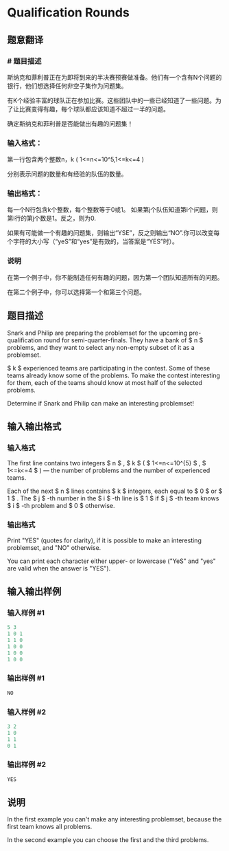 # Qualification Rounds

## 题意翻译

### # 题目描述 ##

斯纳克和菲利普正在为即将到来的半决赛预赛做准备。他们有一个含有N个问题的银行，他们想选择任何非空子集作为问题集。

有K个经验丰富的球队正在参加比赛。这些团队中的一些已经知道了一些问题。为了让比赛变得有趣，每个球队都应该知道不超过一半的问题。

确定斯纳克和菲利普是否能做出有趣的问题集！

### 输入格式：

第一行包含两个整数n，k ( 1<=n<=10^5,1<=k<=4 )

分别表示问题的数量和有经验的队伍的数量。

### 输出格式：

每一个N行包含k个整数，每个整数等于0或1。 如果第j个队伍知道第i个问题，则第i行的第j个数是1。反之，则为0.

如果有可能做一个有趣的问题集，则输出“YSE”，反之则输出“NO”.你可以改变每个字符的大小写（“yeS”和“yes”是有效的，当答案是“YES”时）。

### 说明

在第一个例子中，你不能制造任何有趣的问题，因为第一个团队知道所有的问题。

在第二个例子中，你可以选择第一个和第三个问题。

## 题目描述

Snark and Philip are preparing the problemset for the upcoming pre-qualification round for semi-quarter-finals. They have a bank of $ n $ problems, and they want to select any non-empty subset of it as a problemset.

$ k $ experienced teams are participating in the contest. Some of these teams already know some of the problems. To make the contest interesting for them, each of the teams should know at most half of the selected problems.

Determine if Snark and Philip can make an interesting problemset!

## 输入输出格式

### 输入格式

The first line contains two integers $ n $ , $ k $ ( $ 1<=n<=10^{5} $ , $ 1<=k<=4 $ ) — the number of problems and the number of experienced teams.

Each of the next $ n $ lines contains $ k $ integers, each equal to $ 0 $ or $ 1 $ . The $ j $ -th number in the $ i $ -th line is $ 1 $ if $ j $ -th team knows $ i $ -th problem and $ 0 $ otherwise.

### 输出格式

Print "YES" (quotes for clarity), if it is possible to make an interesting problemset, and "NO" otherwise.

You can print each character either upper- or lowercase ("YeS" and "yes" are valid when the answer is "YES").

## 输入输出样例

### 输入样例 #1

```cpp
5 3
1 0 1
1 1 0
1 0 0
1 0 0
1 0 0

```
### 输出样例 #1

```cpp
NO

```
### 输入样例 #2

```cpp
3 2
1 0
1 1
0 1

```
### 输出样例 #2

```cpp
YES

```
## 说明

In the first example you can't make any interesting problemset, because the first team knows all problems.

In the second example you can choose the first and the third problems.

